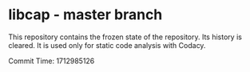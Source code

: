 # libcap - master branch

This repository contains the frozen state of the repository.
Its history is cleared. It is used only for static code
analysis with Codacy.

Commit Time: 1712985126